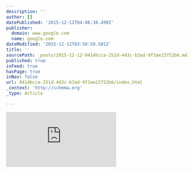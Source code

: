 ```yaml
---
description: ''
author: []
datePublished: '2015-12-12T04:06:38.499Z'
publisher:
  domain: www.google.com
  name: google.com
dateModified: '2015-12-12T03:58:59.501Z'
title: ''
sourcePath: _posts/2015-12-12-0414bcca-251d-443c-b3ad-9f3ae23752b6.md
published: true
inFeed: true
hasPage: true
inNav: false
url: 0414bcca-251d-443c-b3ad-9f3ae23752b6/index.html
_context: 'http://schema.org'
_type: Article

---
```

![](http://www.danieldecker.net/wp-content/themes/freshnews/thumb.php?src=wp-content/uploads/2010/11/HomeImage-Easy.jpg&w=540&h=195&zc=1&q=90)